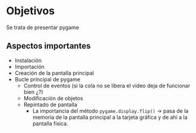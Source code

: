 # Objetivos

Se trata de presentar pygame

## Aspectos importantes

- Instalación
- Importación
- Creación de la pantalla principal
- Bucle principal de pygame
    - Control de eventos (si la cola no se libera el video deja de funcionar bien ¿?)
    - Modificación de objetos 
    - Repintado de pantalla
        - La importancia del método `pygame.display.flip()` -> pasa de la memoria de la pantalla principal a la tarjeta gráfica y de ahí a la pantalla física.



